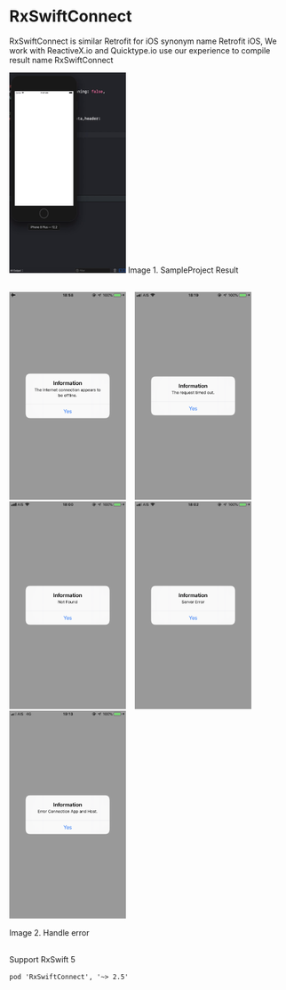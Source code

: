 # RxSwiftConnect
RxSwiftConnect is similar Retrofit for iOS synonym name Retrofit iOS, We work with ReactiveX.io and Quicktype.io 
use our experience to compile result name RxSwiftConnect

<img src="Tutorial/SampleProject.gif" width="210" height="360">
Image 1. SampleProject Result
<br />
<br />
<p float="left">
<img src="Tutorial/internetoffline.png" width="210" height="373">
&nbsp;&nbsp;&nbsp;<img src="Tutorial/timeout.png" width="210" height="373">
&nbsp;&nbsp;&nbsp;<img src="Tutorial/notfound.png" width="210" height="373">
&nbsp;&nbsp;&nbsp;<img src="Tutorial/servererror.png" width="210" height="373">
&nbsp;&nbsp;&nbsp;<img src="Tutorial/unexpect.png" width="210" height="373">
</p>
Image 2. Handle error
<br />
<br />


Support RxSwift 5

```pod
pod 'RxSwiftConnect', '~> 2.5'
```


